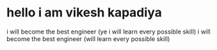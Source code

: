 #  hello i am vikesh kapadiya 
 i will become the best engineer (ye i will learn every possible skill)
 <ba>
 i will become the best engineer (will learn every possible skill)